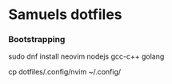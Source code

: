 # Samuels dotfiles

### Bootstrapping

sudo dnf install neovim nodejs gcc-c++ golang                                                                                                             

cp dotfiles/.config/nvim ~/.config/
